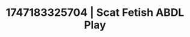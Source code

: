 ---
categories:
- Lingerie worship
- Animation
- Mirror play
- Lip biting
- Lustful close-up
image: /assets/images/1747183325704.webp
layout: post
seo:
  description: Featured content with high-quality Scat Fetish, ABDL Play. HD images
    available.
  keywords: Scat Fetish, ABDL Play
  og_image: /assets/images/1747183325704.webp
  schema_type: VisualArtwork
tags:
- ABDL Play
- Scat Fetish
- '#1747183325704'
title: 1747183325704 | Scat Fetish ABDL Play
---